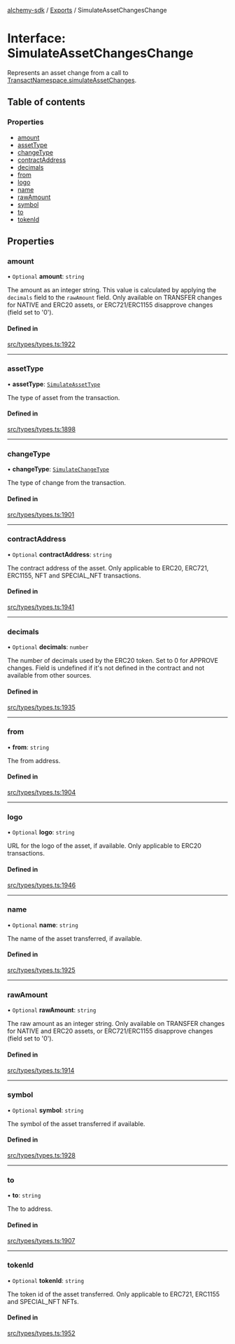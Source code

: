 [alchemy-sdk](../README.md) / [Exports](../modules.md) / SimulateAssetChangesChange

# Interface: SimulateAssetChangesChange

Represents an asset change from a call to
[TransactNamespace.simulateAssetChanges](../classes/TransactNamespace.md#simulateassetchanges).

## Table of contents

### Properties

- [amount](SimulateAssetChangesChange.md#amount)
- [assetType](SimulateAssetChangesChange.md#assettype)
- [changeType](SimulateAssetChangesChange.md#changetype)
- [contractAddress](SimulateAssetChangesChange.md#contractaddress)
- [decimals](SimulateAssetChangesChange.md#decimals)
- [from](SimulateAssetChangesChange.md#from)
- [logo](SimulateAssetChangesChange.md#logo)
- [name](SimulateAssetChangesChange.md#name)
- [rawAmount](SimulateAssetChangesChange.md#rawamount)
- [symbol](SimulateAssetChangesChange.md#symbol)
- [to](SimulateAssetChangesChange.md#to)
- [tokenId](SimulateAssetChangesChange.md#tokenid)

## Properties

### amount

• `Optional` **amount**: `string`

The amount as an integer string. This value is calculated by applying the
`decimals` field to the `rawAmount` field. Only available on TRANSFER
changes for NATIVE and ERC20 assets, or ERC721/ERC1155 disapprove changes
(field set to '0').

#### Defined in

[src/types/types.ts:1922](https://github.com/alchemyplatform/alchemy-sdk-js/blob/905f87c/src/types/types.ts#L1922)

___

### assetType

• **assetType**: [`SimulateAssetType`](../enums/SimulateAssetType.md)

The type of asset from the transaction.

#### Defined in

[src/types/types.ts:1898](https://github.com/alchemyplatform/alchemy-sdk-js/blob/905f87c/src/types/types.ts#L1898)

___

### changeType

• **changeType**: [`SimulateChangeType`](../enums/SimulateChangeType.md)

The type of change from the transaction.

#### Defined in

[src/types/types.ts:1901](https://github.com/alchemyplatform/alchemy-sdk-js/blob/905f87c/src/types/types.ts#L1901)

___

### contractAddress

• `Optional` **contractAddress**: `string`

The contract address of the asset. Only applicable to ERC20, ERC721,
ERC1155, NFT and SPECIAL_NFT transactions.

#### Defined in

[src/types/types.ts:1941](https://github.com/alchemyplatform/alchemy-sdk-js/blob/905f87c/src/types/types.ts#L1941)

___

### decimals

• `Optional` **decimals**: `number`

The number of decimals used by the ERC20 token. Set to 0 for APPROVE
changes. Field is undefined if it's not defined in the contract and not
available from other sources.

#### Defined in

[src/types/types.ts:1935](https://github.com/alchemyplatform/alchemy-sdk-js/blob/905f87c/src/types/types.ts#L1935)

___

### from

• **from**: `string`

The from address.

#### Defined in

[src/types/types.ts:1904](https://github.com/alchemyplatform/alchemy-sdk-js/blob/905f87c/src/types/types.ts#L1904)

___

### logo

• `Optional` **logo**: `string`

URL for the logo of the asset, if available. Only applicable to ERC20 transactions.

#### Defined in

[src/types/types.ts:1946](https://github.com/alchemyplatform/alchemy-sdk-js/blob/905f87c/src/types/types.ts#L1946)

___

### name

• `Optional` **name**: `string`

The name of the asset transferred, if available.

#### Defined in

[src/types/types.ts:1925](https://github.com/alchemyplatform/alchemy-sdk-js/blob/905f87c/src/types/types.ts#L1925)

___

### rawAmount

• `Optional` **rawAmount**: `string`

The raw amount as an integer string. Only available on TRANSFER changes for
NATIVE and ERC20 assets, or ERC721/ERC1155 disapprove changes (field set to
'0').

#### Defined in

[src/types/types.ts:1914](https://github.com/alchemyplatform/alchemy-sdk-js/blob/905f87c/src/types/types.ts#L1914)

___

### symbol

• `Optional` **symbol**: `string`

The symbol of the asset transferred if available.

#### Defined in

[src/types/types.ts:1928](https://github.com/alchemyplatform/alchemy-sdk-js/blob/905f87c/src/types/types.ts#L1928)

___

### to

• **to**: `string`

The to address.

#### Defined in

[src/types/types.ts:1907](https://github.com/alchemyplatform/alchemy-sdk-js/blob/905f87c/src/types/types.ts#L1907)

___

### tokenId

• `Optional` **tokenId**: `string`

The token id of the asset transferred. Only applicable to ERC721,
ERC1155 and SPECIAL_NFT NFTs.

#### Defined in

[src/types/types.ts:1952](https://github.com/alchemyplatform/alchemy-sdk-js/blob/905f87c/src/types/types.ts#L1952)
